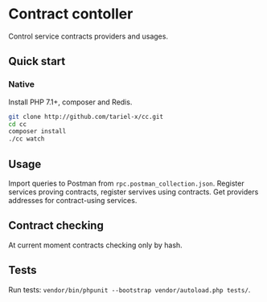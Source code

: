 # Contract contoller

Control service contracts providers and usages.

## Quick start

### Native

Install PHP 7.1+, composer and Redis.

```bash
git clone http://github.com/tariel-x/cc.git
cd cc
composer install
./cc watch
```

## Usage

Import queries to Postman from `rpc.postman_collection.json`. Register services proving contracts, register servives using contracts. Get providers addresses for contract-using services.

## Contract checking

At current moment contracts checking only by hash.

## Tests

Run tests: `vendor/bin/phpunit --bootstrap vendor/autoload.php tests/`.